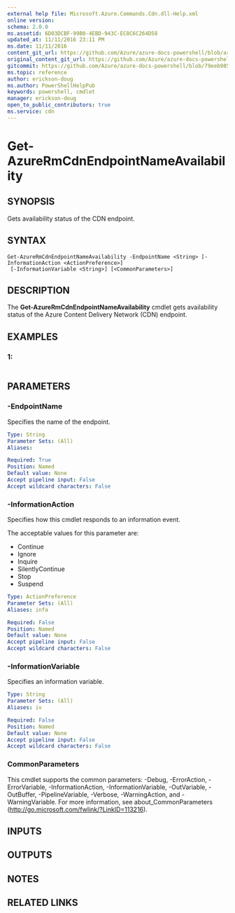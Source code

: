 ```yaml
---
external help file: Microsoft.Azure.Commands.Cdn.dll-Help.xml
online version:
schema: 2.0.0
ms.assetid: 6D03DCBF-99B0-4EBD-943C-EC8C6C264D58
updated_at: 11/11/2016 23:11 PM
ms.date: 11/11/2016
content_git_url: https://github.com/Azure/azure-docs-powershell/blob/armsql/azureps-cmdlets-docs/ResourceManager/AzureRM.Cdn/v2.1.0/Get-AzureRmCdnEndpointNameAvailability.md
original_content_git_url: https://github.com/Azure/azure-docs-powershell/blob/armsql/azureps-cmdlets-docs/ResourceManager/AzureRM.Cdn/v2.1.0/Get-AzureRmCdnEndpointNameAvailability.md
gitcommit: https://github.com/Azure/azure-docs-powershell/blob/79eeb985ea480979357fb4695832a0c3d29a48bf
ms.topic: reference
author: erickson-doug
ms.author: PowerShellHelpPub
keywords: powershell, cmdlet
manager: erickson-doug
open_to_public_contributors: true
ms.service: cdn
---
```


# Get-AzureRmCdnEndpointNameAvailability

## SYNOPSIS
Gets availability status of the CDN endpoint.

## SYNTAX

```
Get-AzureRmCdnEndpointNameAvailability -EndpointName <String> [-InformationAction <ActionPreference>]
 [-InformationVariable <String>] [<CommonParameters>]
```

## DESCRIPTION
The **Get-AzureRmCdnEndpointNameAvailability** cmdlet gets availability status of the Azure Content Delivery Network (CDN) endpoint.

## EXAMPLES

### 1:
```

```

## PARAMETERS

### -EndpointName
Specifies the name of the endpoint.

```yaml
Type: String
Parameter Sets: (All)
Aliases: 

Required: True
Position: Named
Default value: None
Accept pipeline input: False
Accept wildcard characters: False
```

### -InformationAction
Specifies how this cmdlet responds to an information event.

The acceptable values for this parameter are:

- Continue
- Ignore
- Inquire
- SilentlyContinue
- Stop
- Suspend

```yaml
Type: ActionPreference
Parameter Sets: (All)
Aliases: infa

Required: False
Position: Named
Default value: None
Accept pipeline input: False
Accept wildcard characters: False
```

### -InformationVariable
Specifies an information variable.

```yaml
Type: String
Parameter Sets: (All)
Aliases: iv

Required: False
Position: Named
Default value: None
Accept pipeline input: False
Accept wildcard characters: False
```

### CommonParameters
This cmdlet supports the common parameters: -Debug, -ErrorAction, -ErrorVariable, -InformationAction, -InformationVariable, -OutVariable, -OutBuffer, -PipelineVariable, -Verbose, -WarningAction, and -WarningVariable. For more information, see about_CommonParameters (http://go.microsoft.com/fwlink/?LinkID=113216).

## INPUTS

## OUTPUTS

## NOTES

## RELATED LINKS


